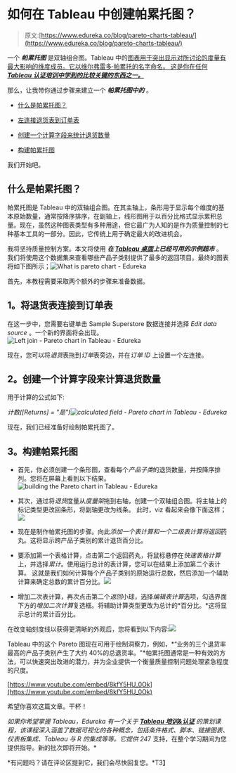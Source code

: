 # 如何在 Tableau 中创建帕累托图？

> 原文:[https://www.edureka.co/blog/pareto-charts-tableau/](https://www.edureka.co/blog/pareto-charts-tableau/)

一个 ***帕累托图*** 是双轴组合图。Tableau 中的[图表用于突出显示对所讨论的度量有最大影响的维度成员。它以维尔弗雷多·帕累托的名字命名。 这是你在任何](https://www.edureka.co/blog/tableau-charts/) [***Tableau 认证培训中学到的比较关键的东西之一。***](https://www.edureka.co/tableau-training-for-data-visualization)

那么，让我带你通过步骤来建立一个 ***帕累托图中的*** 。

*   [什么是帕累托图？](#whatisparetochart)
*   [左连接退货表到订单表](#leftjoin)

*   [创建一个计算字段来统计退货数量](#calculatedfield)
*   [构建帕累托图](#paretochart)

我们开始吧。

## **什么是帕累托图？**

帕累托图是 Tableau 中的双轴组合图。在其主轴上，条形用于显示每个维度的基本原始数量，通常按降序排序，在副轴上，线形图用于以百分比格式显示累积总量。现在，虽然这种图表类型有多种用途，但它最广为人知的是作为质量控制的七种基本工具的一部分。因此，它传统上用于确定最大的改进机会。

我将坚持质量控制方案。本文将使用 ***在 [Tableau 桌面](https://www.edureka.co/blog/tableau-tutorial/)上已经可用的示例超市*** 。我们将使用这个数据集来查看哪些产品子类别提供了最多的返回项目。最终的图表将如下图所示；![What is pareto chart - Edureka](../Images/15e9165d4af55c579c14f2be62267c36.png)

首先，本教程需要采取两个额外的步骤来准备数据。

## **1。将退货表连接到订单表**

在这一步中，您需要右键单击 Sample Superstore 数据连接并选择 *Edit data source* 。一个新的界面将会出现。![Left join - Pareto chart in Tableau - Edureka](../Images/de6ab2d146d1ec1197285b873549f434.png)

现在，您可以将*退货*表拖到*订单*表旁边，并在*订单 ID* 上设置一个左连接。

## **2。创建一个计算字段来计算退货数量**

用于计算的公式如下:

*计数([Returns] = "是")![calculated field - Pareto chart in Tableau - Edureka](../Images/2fb78e64f87ba80551af95420a0ec260.png)*

现在，我们已经准备好绘制帕累托图了。

## **3。构建帕累托图**

*   首先，你必须创建一个条形图，查看每个*产品子类*的退货数量，并按降序排列。您将在屏幕上看到以下结果。![building the Pareto chart in Tableau - Edureka](../Images/66acf00b39f5480d2cf3ae4e8591b54a.png)

*   其次，通过将*退货*度量从*度量架*拖到右轴，创建一个双轴组合图。将主轴上的标记类型更改回条形，将副轴更改为线条。 此时，viz 看起来会像下面这样；![](../Images/849cd0d789f66b8f86b2f60d9e15327f.png)

*   现在是制作帕累托图的步骤。向此*添加一个表计算和一个二级表计算将返回*药丸。这将显示跨产品子类别的累计退货百分比。

*   要添加第一个表格计算，点击第二个返回药丸，将鼠标悬停在*快速表格计算*上，并选择*累计*。使用运行总计的表计算，您可以在结果上添加第二个表计算。 这就是我们如何计算每个产品子类别的原始运行总数，然后添加一个辅助计算来确定总数的累计百分比。![](../Images/d30778627f3dc066aa7e537eb5bc0795.png)

*   增加二次表计算，再次点击第二个*返回*小球，选择*编辑表计算*选项，勾选界面下方的*增加二次计算*复选框。将辅助计算类型更改为总计的*百分比。*这将显示总计的累计百分比。

在改变轴刻度线以获得更清晰的外观后，您将看到以下内容:![](../Images/b9ad7e3bcaa76891c41e7cf4246a804e.png)

Tableau 中的这个 Pareto 图现在可用于绘制洞察力，例如，*“业务的三个退货率最高的产品子类别产生了大约 40%的总退货率。"*帕累托图通常是一种有效的方法，可以快速突出改进的潜力，并为企业提供一个衡量质量控制问题处理紧急程度的尺度。

[https://www.youtube.com/embed/8kfY5HU_0Ok](https://www.youtube.com/embed/8kfY5HU_0Ok)

希望你喜欢这篇文章。干杯！

*如果你希望掌握 Tableau，Edureka 有一个关于 **[Tableau 培训&认证](https://www.edureka.co/tableau-training-for-data-visualization)** 的策划课程，该课程深入涵盖了数据可视化的各种概念，包括条件格式、脚本、链接图表、仪表板集成、Tableau 与 R 的集成等等。它提供 24*7 支持，在整个学习期间为您提供指导。新的批次即将开始。*

*有问题吗？请在评论区提到它，我们会尽快回复您。*T3】